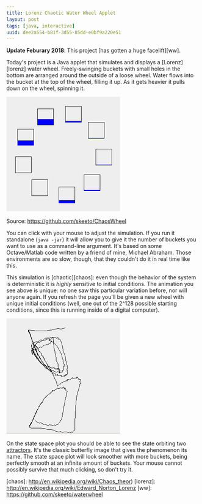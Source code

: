 ```yaml
---
title: Lorenz Chaotic Water Wheel Applet
layout: post
tags: [java, interactive]
uuid: dee2a554-b81f-3d55-85dd-e0bf9a220e51
---
```


**Update Feburary 2018**: This project [has gotten a huge facelift][ww].

Today's project is a Java applet that simulates and displays a
[Lorenz][lorenz] water wheel. Freely-swinging buckets with small holes
in the bottom are arranged around the outside of a loose wheel. Water
flows into the bucket at the top of the wheel, filling it up. As it gets
heavier it pulls down on the wheel, spinning it.

![](/img/wheel/waterwheel.png)

Source: <https://github.com/skeeto/ChaosWheel>

You can click with your mouse to adjust the simulation. If you run it
standalone (`java -jar`) it will allow you to give it the number of
buckets you want to use as a command-line argument. It's based on some
Octave/Matlab code written by a friend of mine, Michael Abraham. Those
environments are so slow, though, that they couldn't do it in real time
like this.

This simulation is [chaotic][chaos]: even though the behavior of the
system is deterministic it is *highly* sensitive to initial conditions.
The animation you see above is unique: no one saw this particular
variation before, nor will anyone again. If you refresh the page you'll
be given a new wheel with unique initial conditions (well, one out of
the 2\^128 possible starting conditions, since this is running inside of
a digital computer).

![](/img/wheel/butterfly.png)

On the state space plot you should be able to see the state orbiting two
[attractors][atr]. It's the classic butterfly image that gives the
phenomenon its name. The state space plot will look smoother with more
buckets, being perfectly smooth at an infinite amount of buckets. Your
mouse cannot possibly survive that much clicking, so don't try it.


[atr]: http://en.wikipedia.org/wiki/Lorenz_attractor
[chaos]: http://en.wikipedia.org/wiki/Chaos_theor)
[lorenz]: http://en.wikipedia.org/wiki/Edward_Norton_Lorenz
[ww]: https://github.com/skeeto/waterwheel
